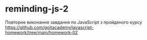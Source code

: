 # reminding-js-2

Повторне виконання завдання по JavaScript з пройденого курсу
https://github.com/goitacademy/javascript-homework/tree/main/homework-02
